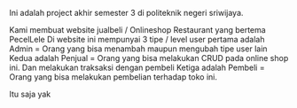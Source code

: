Ini adalah project akhir semester 3 di politeknik negeri sriwijaya.

Kami membuat website jualbeli / Onlineshop Restaurant yang bertema PecelLele
Di website ini mempunyai 3 tipe / level user
pertama adalah Admin = Orang yang bisa menambah maupun mengubah tipe user lain
Kedua adalah Penjual = Orang yang bisa melakukan CRUD pada online shop ini. Dan melakukan traksaksi dengan pembeli
Ketiga adalah Pembeli = Orang yang bisa melakukan pembelian terhadap toko ini.


Itu saja yak

